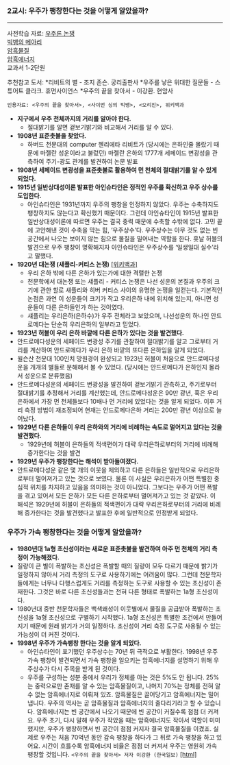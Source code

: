 ### 2교시: 우주가 팽창한다는 것을 어떻게 알았을까?
---

사전학습 자료:
[우주론 논쟁](http://navercast.naver.com/mobile_contents.nhn?rid=20&contents_id=1321)    
[빅뱅의 메아리](http://navercast.naver.com/mobile_contents.nhn?rid=20&contents_id=1603)    
[암흑물질](http://navercast.naver.com/contents.nhn?rid=20&pc&contents_id=11)    
[암흑에너지](http://navercast.naver.com/contents.nhn?rid=20&pc&contents_id=57)    
교과서 1-2단원     

추천참고 도서: 
*리비트의 별 - 조지 존슨. 궁리출판사 
*우주를 낳은 위대한 질문들 - 스튜어트 클라크. 휴먼사이언스 
*우주의 끝을 찾아서 - 이강환. 현암사 


`인용자료: <우주의 끝을 찾아서>, <사이먼 싱의 빅뱅>, <오리진>, 위키백과`

* **지구에서 우주 천체까지의 거리를 알아야 한다.**
  * 절대밝기를 알면 겉보기밝기와 비교해서 거리를 알 수 있다.
* **1908년 표준촛불을 찾았다.**
  * 하버드 천문대의 computer 헨리에타 리비트가 (당시에는 은하인줄 몰랐기 때문에 마젤란 성운이라고 불렀던) 마젤란 은하의 1777개 세페이드 변광성을 관측하여 주기-광도 관계를 발견하여 논문 발표
* **1908년 세페이드 변광성을 표준촛불로 활용하여 먼 천체의 절대밝기를 알 수 있게 되었다.**
* **1915년 일반상대성이론 발표한 아인슈타인은 정적인 우주를 확신하고 우주 상수를 도입한다.**
  * 아인슈타인은 1931년까지 우주의 팽창을 인정하지 않았다. 우주는 수축하지도 팽창하지도 않는다고 확신했기 때문이다. 그런데 아인슈타인이 1915년 발표한 일반상대성이론에 따르면 우주는 결국 중력 때문에 수축할 수밖에 없다. 고민 끝에 고안해낸 것이 수축을 막는 힘, ‘우주상수’다. 우주상수는 아무 것도 없는 빈 공간에서 나오는 보이지 않는 힘으로 물질을 밀어내는 역할을 한다. 훗날 허블의 발견으로 우주 팽창이 명확해지자 아인슈타인은 우주상수를 ‘일생일대 실수’라고 말했다.
* **1920년 대논쟁 (섀플리-커티스 논쟁)** [[위키백과]](https://ko.wikipedia.org/wiki/%EB%8C%80%EB%85%BC%EC%9F%81_(%EC%B2%9C%EB%AC%B8%ED%95%99))
  * 우리 은하 밖에 다른 은하가 있는가에 대한 격렬한 논쟁
  * 천문학에서 대논쟁 또는 섀플리 - 커티스 논쟁은 나선 성운의 본질과 우주의 크기에 관한 할로 섀플리와 히버 커티스 사이의 유명한 논쟁을 일컫는다. 기본적인 논점은 과연 이 성운들이 크기가 작고 우리은하 내에 위치해 있는지, 아니면 성운들이 다른 은하들인가 하는 것이였다. 
  * 섀플리는 우리은하(은하수)가 우주 전체라고 보았으며, 나선성운의 하나인 안드로메다는 단순히 우리은하의 일부라고 믿었다. 
* **1923년 허블이 우리 은하 바깥에 다른 은하가 있다는 것을 발견했다.**
 * 안드로메다성운의 세페이드 변광성 주기를 관찰하여 절대밝기를 알고 그로부터 거리를 계산하여 안드로메다가 우리 은하 바깥의 또다른 은하임을 알게 되었다. 
 * 윌슨산 천문대 100인치 망원경이 완성되고 1923년 허블이 처음으로 안드로메다성운을 개개의 별들로 분해해서 볼 수 있었다. (당시에는 안드로메다가 은하인지 몰라서 성운으로 분류했음)
 * 안드로메다성운의 세페이드 변광성을 발견하여 겉보기밝기 관측하고, 주기로부터 절대밝기를 추정해서 거리를 계산했는데, 안드로메다성운은 90만 광년, 혹은 우리은하에서 가장 먼 천체들보다 10배나 먼 거리에 있었다는 것을 알게 되었다. 이후 거리 측정 방법이 재조정되어 현재는 안드로메다은하 거리는 200만 광년 이상으로 늘어났다.
* **1929년 다른 은하들이 우리 은하와의 거리에 비례하는 속도로 멀어지고 있다는 것을 발견했다.**
  * 1929년에 허블이 은하들의 적색편이가 대략 우리은하로부터의 거리에 비례해 증가한다는 것을 발견
* **1929년 우주가 팽창한다는 해석이 받아들여졌다.**
 * 안드로메다성운 같은 몇 개의 이웃을 제외하고 다른 은하들은 일반적으로 우리은하로부터 멀어져가고 있는 것으로 보였다. 물론 이 사실은 우리은하가 어떤 특별한 중심적 위치를 차지하고 있음을 의미하는 것이 아니었다. 그보다는 우주가 어떤 폭발을 겪고 있어서 모든 은하가 모든 다른 은하로부터 멀어져가고 있는 것 같았다. 이 해석은 1929년에 허블이 은하들의 적색편이가 대략 우리은하로부터의 거리에 비례해 증가한다는 것을 발견했다고 발표한 후에 일반적으로 인정받게 되었다.
 
### 우주가 가속 팽창한다는 것을 어떻게 알았을까?
* **1980년대 1a형 초신성이라는 새로운 표준촛불을 발견하여 아주 먼 천체의 거리 측정이 가능해졌다.**
 * 질량이 큰 별이 폭발하는 초신성은 폭발할 때의 질량이 모두 다르기 때문에 밝기가 일정하지 않아서 거리 측정의 도구로 사용하기에는 어려움이 많다. 그런데 천문학자들에게는 너무나 다행스럽게도 거리를 측정하는 도구로 사용할 수 있는 초신성이 존재한다. 그것은 바로 다른  초신성들과는 전혀 다른 형태로 폭발하는 1a형 초신성이다.
  * 1980년대 중반 천문학자들은 백색왜성이 이웃별에서 물질을 공급받아 폭발하는 초신성을 1a형 초신성으로 구별하기 시작했다. 1a형 초신성은 특별한 조건에서 만들어지기 때문에 원래 밝기가 거의 일정하다. 초신성이 거리 측정 도구로 사용될 수 있는 가능성이 더 커진 것이다.
* **1998년 우주가 가속팽창 한다는 것을 알게 되었다.**
  * 아인슈타인이 포기했던 우주상수는 70년 뒤 극적으로 부활한다. 1998년 우주 가속 팽창이 발견되면서 가속 팽창을 일으키는 암흑에너지를 설명하기 위해 우주상수가 다시 주목을 받게 된 것이다.
  * 우주를 구성하는 성분 중에서 우리가 정체를 아는 것은 5%도 안 됩니다. 25%는 중력으로만 존재를 알 수 있는 암흑물질이고, 나머지 70%는 정체를 전혀 알 수 없는 암흑에너지로 이뤄져 있죠. 암흑물질은 끌어당기고 암흑에너지는 밀어냅니다. 우주의 역사는 곧 암흑물질과 암흑에너지의 줄다리기라고 할 수 있습니다. 암흑에너지는 빈 공간에서 나오기 때문에 빈 공간이 커질수록 점점 더 커져요. 우주 초기, 다시 말해 우주가 작았을 때는 암흑에너지도 작아서 역할이 미미했지만, 우주가 팽창하면서 빈 공간이 점점 커지자 결국 암흑물질을 이겼죠. 실제로 우주는 처음 70억년 동안 감속 팽창을 하다가 그 뒤로 가속 팽창을 하고 있어요. 시간이 흐를수록 암흑에너지 비율은 점점 더 커져서 우주는 영원히 가속 팽창할 것입니다. `<우주의 끝을 찾아서> 저자 이강환 (한국일보)` [[html]](http://www.hankookilbo.com/v/e263cc93f976422eb3ddd2536b42a1fd)

